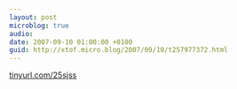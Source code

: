 ```yaml
---
layout: post
microblog: true
audio: 
date: 2007-09-10 01:00:00 +0100
guid: http://xtof.micro.blog/2007/09/10/t257977372.html
---
```

[tinyurl.com/25sjss](http://tinyurl.com/25sjss)
